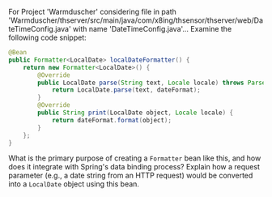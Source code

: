 For Project 'Warmduscher' considering file in path 'Warmduscher/thserver/src/main/java/com/x8ing/thsensor/thserver/web/DateTimeConfig.java' with name 'DateTimeConfig.java'... 
Examine the following code snippet:
```java
@Bean
public Formatter<LocalDate> localDateFormatter() {
    return new Formatter<LocalDate>() {
        @Override
        public LocalDate parse(String text, Locale locale) throws ParseException {
            return LocalDate.parse(text, dateFormat);
        }
        @Override
        public String print(LocalDate object, Locale locale) {
            return dateFormat.format(object);
        }
    };
}
```
What is the primary purpose of creating a `Formatter` bean like this, and how does it integrate with Spring's data binding process? Explain how a request parameter (e.g., a date string from an HTTP request) would be converted into a `LocalDate` object using this bean.